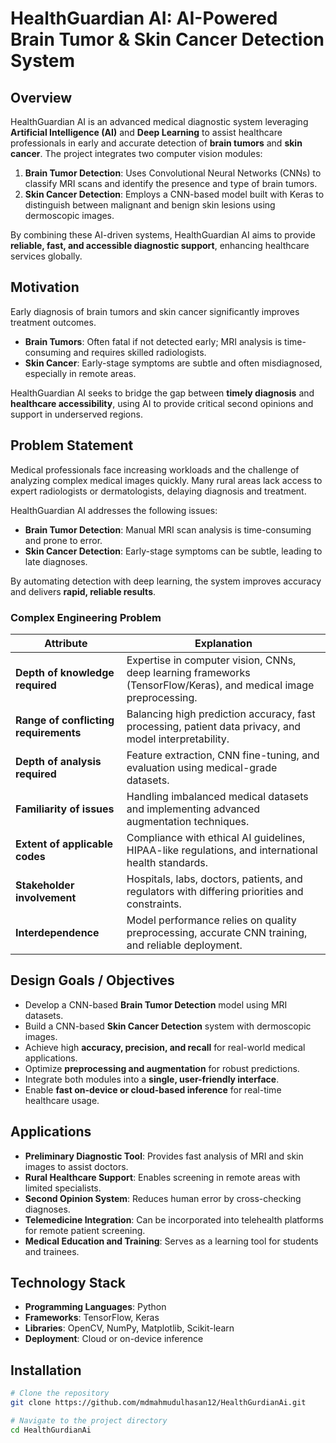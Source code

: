 # HealthGuardian AI: AI-Powered Brain Tumor & Skin Cancer Detection System

## Overview
HealthGuardian AI is an advanced medical diagnostic system leveraging **Artificial Intelligence (AI)** and **Deep Learning** to assist healthcare professionals in early and accurate detection of **brain tumors** and **skin cancer**. The project integrates two computer vision modules:

1. **Brain Tumor Detection**: Uses Convolutional Neural Networks (CNNs) to classify MRI scans and identify the presence and type of brain tumors.
2. **Skin Cancer Detection**: Employs a CNN-based model built with Keras to distinguish between malignant and benign skin lesions using dermoscopic images.

By combining these AI-driven systems, HealthGuardian AI aims to provide **reliable, fast, and accessible diagnostic support**, enhancing healthcare services globally.

## Motivation
Early diagnosis of brain tumors and skin cancer significantly improves treatment outcomes.  

- **Brain Tumors**: Often fatal if not detected early; MRI analysis is time-consuming and requires skilled radiologists.  
- **Skin Cancer**: Early-stage symptoms are subtle and often misdiagnosed, especially in remote areas.  

HealthGuardian AI seeks to bridge the gap between **timely diagnosis** and **healthcare accessibility**, using AI to provide critical second opinions and support in underserved regions.

## Problem Statement
Medical professionals face increasing workloads and the challenge of analyzing complex medical images quickly. Many rural areas lack access to expert radiologists or dermatologists, delaying diagnosis and treatment.  

HealthGuardian AI addresses the following issues:

- **Brain Tumor Detection**: Manual MRI scan analysis is time-consuming and prone to error.  
- **Skin Cancer Detection**: Early-stage symptoms can be subtle, leading to late diagnoses.  

By automating detection with deep learning, the system improves accuracy and delivers **rapid, reliable results**.

### Complex Engineering Problem
| Attribute | Explanation |
|-----------|-------------|
| **Depth of knowledge required** | Expertise in computer vision, CNNs, deep learning frameworks (TensorFlow/Keras), and medical image preprocessing. |
| **Range of conflicting requirements** | Balancing high prediction accuracy, fast processing, patient data privacy, and model interpretability. |
| **Depth of analysis required** | Feature extraction, CNN fine-tuning, and evaluation using medical-grade datasets. |
| **Familiarity of issues** | Handling imbalanced medical datasets and implementing advanced augmentation techniques. |
| **Extent of applicable codes** | Compliance with ethical AI guidelines, HIPAA-like regulations, and international health standards. |
| **Stakeholder involvement** | Hospitals, labs, doctors, patients, and regulators with differing priorities and constraints. |
| **Interdependence** | Model performance relies on quality preprocessing, accurate CNN training, and reliable deployment. |

## Design Goals / Objectives
- Develop a CNN-based **Brain Tumor Detection** model using MRI datasets.  
- Build a CNN-based **Skin Cancer Detection** system with dermoscopic images.  
- Achieve high **accuracy, precision, and recall** for real-world medical applications.  
- Optimize **preprocessing and augmentation** for robust predictions.  
- Integrate both modules into a **single, user-friendly interface**.  
- Enable **fast on-device or cloud-based inference** for real-time healthcare usage.

## Applications
- **Preliminary Diagnostic Tool**: Provides fast analysis of MRI and skin images to assist doctors.  
- **Rural Healthcare Support**: Enables screening in remote areas with limited specialists.  
- **Second Opinion System**: Reduces human error by cross-checking diagnoses.  
- **Telemedicine Integration**: Can be incorporated into telehealth platforms for remote patient screening.  
- **Medical Education and Training**: Serves as a learning tool for students and trainees.

## Technology Stack
- **Programming Languages**: Python  
- **Frameworks**: TensorFlow, Keras  
- **Libraries**: OpenCV, NumPy, Matplotlib, Scikit-learn  
- **Deployment**: Cloud or on-device inference  

## Installation
```bash
# Clone the repository
git clone https://github.com/mdmahmudulhasan12/HealthGurdianAi.git

# Navigate to the project directory
cd HealthGurdianAi
